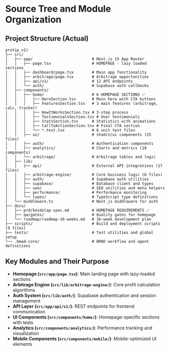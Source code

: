 # Source Tree and Module Organization

## Project Structure (Actual)

```
protip_v2/
├── src/
│   ├── app/                          # Next.js 15 App Router
│   │   ├── page.tsx                  # HOMEPAGE - lazy loaded sections
│   │   ├── dashboard/page.tsx        # Main app functionality
│   │   ├── arbitrage/page.tsx        # Arbitrage opportunities
│   │   ├── api/v1/                   # 12 API endpoints
│   │   └── auth/                     # Supabase auth callbacks
│   ├── components/
│   │   ├── home/                     # 6 HOMEPAGE SECTIONS ✅
│   │   │   ├── HeroSection.tsx       # Main hero with CTA buttons
│   │   │   ├── FeaturesSection.tsx   # 3 main features (arbitrage, calc, tracker)
│   │   │   ├── HowItWorksSection.tsx # 3-step process
│   │   │   ├── TestimonialsSection.tsx # User testimonials
│   │   │   ├── StatsSection.tsx      # Statistics with animations
│   │   │   ├── CallToActionSection.tsx # Final CTA section
│   │   │   └── *.test.tsx            # 6 unit test files
│   │   ├── ui/                       # shadcn/ui components (25 files)
│   │   ├── auth/                     # Authentication components
│   │   ├── analytics/                # Charts and metrics (10 components)
│   │   └── arbitrage/                # Arbitrage tables and logic
│   ├── lib/
│   │   ├── api/                      # External API integrations (17 files)
│   │   ├── arbitrage-engine/         # Core business logic (6 files)
│   │   ├── auth/                     # Supabase auth utilities
│   │   ├── supabase/                 # Database client and types
│   │   ├── seo/                      # SEO utilities and meta helpers
│   │   ├── performance/              # Performance monitoring
│   │   └── types/                    # TypeScript type definitions
│   └── middleware.ts                 # Next.js middleware for auth
├── docs/
│   ├── prd/kezdolap-spec.md          # HOMEPAGE REQUIREMENTS ✅
│   ├── qa/gates/                     # Quality gates for homepage
│   └── roadmap/roadmap-16-weeks.md   # 16-week development plan
├── scripts/                          # Build and deployment scripts (9 files)
├── tests/                            # Test utilities and global setup
└── .bmad-core/                       # BMAD workflow and agent definitions
```

## Key Modules and Their Purpose

- **Homepage (`src/app/page.tsx`)**: Main landing page with lazy-loaded sections
- **Arbitrage Engine (`src/lib/arbitrage-engine/`)**: Core profit calculation algorithms
- **Auth System (`src/lib/auth/`)**: Supabase authentication and session management
- **API Layer (`src/app/api/v1/`)**: REST endpoints for frontend communication
- **UI Components (`src/components/home/`)**: Homepage-specific sections with tests
- **Analytics (`src/components/analytics/`)**: Performance tracking and visualization
- **Mobile Components (`src/components/mobile/`)**: Mobile-optimized UI elements
